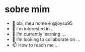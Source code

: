   # sobre mim

- 👋 ola, meu nome é @joysu95
- 👀 i´m interested in ...
- 🌱 I’m currently learning ...
- 💞️ I’m looking to collaborate on ...
- 📫 How to reach me ...

<!---
joysu95/joysu95 is a ✨ special ✨ repository because its `README.md` (this file) appears on your GitHub profile.
You can click the Preview link to take a look at your changes.
--->
